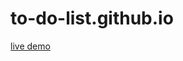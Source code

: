 # to-do-list.github.io

[live demo](https://nguyen-thanh-luan-github.github.io/to-do-list.github.io/)
